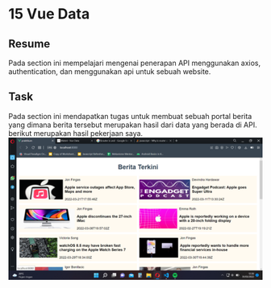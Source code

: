 # 15 Vue Data

## Resume

Pada section ini mempelajari mengenai penerapan API menggunakan axios, authentication, dan menggunakan api untuk sebuah website.

## Task

Pada section ini mendapatkan tugas untuk membuat sebuah portal berita yang dimana berita tersebut merupakan hasil dari data yang berada di API. berikut merupakan hasil pekerjaan saya.
![BERIA](screenshots/ss.png)

